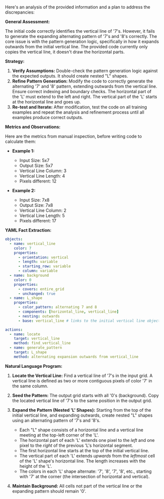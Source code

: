 Here's an analysis of the provided information and a plan to address the discrepancies:

**General Assessment:**

The initial code correctly identifies the vertical line of '7's. However, it fails to generate the expanding alternating pattern of '7's and '8's correctly. The core issue is with the pattern generation logic, specifically in how it expands outwards from the initial vertical line. The provided code currently only copies the vertical line, it doesn't draw the horizontal parts.

**Strategy:**

1.  **Verify Assumptions:** Double-check the pattern generation logic against the expected outputs. It should create nested "L" shapes.
2.  **Refine Pattern Generation:** Modify the code to correctly generate the alternating '7' and '8' pattern, extending outwards from the vertical line. Ensure correct indexing and boundary checks. The horizontal part of the 'L' must extend to the left and right. The vertical part of the 'L' starts at the horizontal line and goes up.
3.   **Re-test and Iterate:** After modification, test the code on all training examples and repeat the analysis and refinement process until all examples produce correct outputs.

**Metrics and Observations:**

Here are the metrics from manual inspection, before writing code to calculate them:

*   **Example 1:**
    *   Input Size: 5x7
    *   Output Size: 5x7
    *   Vertical Line Column: 3
    *   Vertical Line Length: 4
    *   Pixels different: 12

*   **Example 2:**
    *   Input Size: 7x8
    *   Output Size: 7x8
    *   Vertical Line Column: 2
    *   Vertical Line Length: 5
    *   Pixels different: 17

**YAML Fact Extraction:**


```yaml
objects:
  - name: vertical_line
    color: 7
    properties:
      - orientation: vertical
      - length: variable
      - starting_row: variable
      - column: variable
  - name: background
    color: 0
    properties:
      - covers: entire_grid
      - unchanged: true
  - name: L_shape
    properties:
      - color_pattern: alternating 7 and 8
      - components: [horizontal_line, vertical_line]
      - nesting: outwards
      - base: vertical_line # links to the initial vertical line object

actions:
  - name: locate
    target: vertical_line
    method: find_vertical_line
  - name: generate_pattern
    target: L_shape
    method: alternating expansion outwards from vertical_line
```


**Natural Language Program:**

1.  **Locate the Vertical Line:** Find a vertical line of '7's in the input grid. A vertical line is defined as two or more contiguous pixels of color '7' in the same column.

2.  **Seed the Pattern:** The output grid starts with all '0's (background). Copy the located vertical line of '7's to the same position in the output grid.

3.  **Expand the Pattern (Nested 'L' Shapes):** Starting from the top of the initial vertical line, and expanding outwards, create nested "L" shapes using an alternating pattern of '7's and '8's.
    *   Each "L" shape consists of a horizontal line and a vertical line meeting at the top-left corner of the 'L'.
    *   The horizontal part of each 'L' extends one pixel to the *left* and one pixel to the *right* of the previous 'L's horizontal segment.
    * The first horizontal line starts at the top of the initial vertical line.
    *   The vertical part of each 'L' extends *upwards* from the *leftmost* cell of the 'L' shape's horizontal line. The length increases with the height of the 'L'.
    *   The colors in each 'L' shape alternate: '7', '8', '7', '8', etc., starting with '7' at the corner (the intersection of horizontal and vertical).

4.  **Maintain Background:** All cells not part of the vertical line or the expanding pattern should remain '0'.
